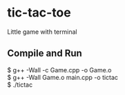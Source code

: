 # tic-tac-toe
Little game with terminal
## Compile and Run
$ g++ -Wall -c Game.cpp -o Game.o <br>
$ g++ -Wall Game.o main.cpp -o tictac <br>
$ ./tictac
